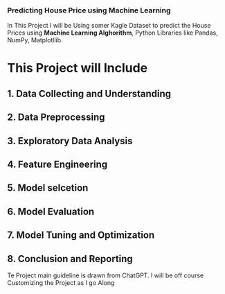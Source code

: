 ### Predicting House Price using Machine Learning 
In This Project I will be Using somer Kagle Dataset to predict the House Prices using **Machine Learning Alghorithm**, Python 
Libraries like Pandas, NumPy, Matplotllib. 

# This Project will Include 
## 1. Data Collecting and Understanding 
## 2. Data Preprocessing
## 3. Exploratory Data Analysis
## 4. Feature Engineering 
## 5. Model selcetion 
## 6. Model Evaluation 
## 7. Model Tuning and Optimization 
## 8. Conclusion and Reporting 

Te Project main guideline is drawn from ChatGPT. I will be off course Customizing the Project as I go Along 
